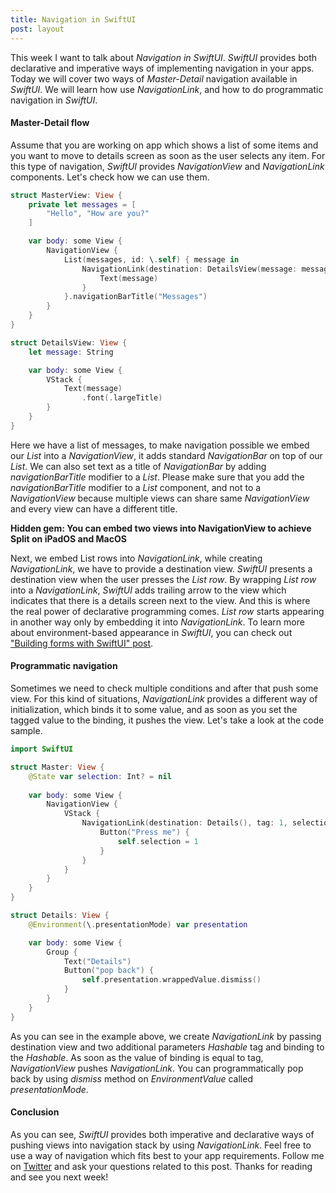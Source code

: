 ```yaml
---
title: Navigation in SwiftUI
post: layout
---
```


This week I want to talk about *Navigation in SwiftUI*. *SwiftUI* provides both declarative and imperative ways of implementing navigation in your apps. Today we will cover two ways of *Master-Detail* navigation available in *SwiftUI*. We will learn how use *NavigationLink*, and how to do programmatic navigation in *SwiftUI*.

#### Master-Detail flow
Assume that you are working on app which shows a list of some items and you want to move to details screen as soon as the user selects any item. For this type of navigation, *SwiftUI* provides *NavigationView* and *NavigationLink* components. Let's check how we can use them.

```swift
struct MasterView: View {
    private let messages = [
        "Hello", "How are you?"
    ]

    var body: some View {
        NavigationView {
            List(messages, id: \.self) { message in
                NavigationLink(destination: DetailsView(message: message)) {
                    Text(message)
                }
            }.navigationBarTitle("Messages")
        }
    }
}

struct DetailsView: View {
    let message: String

    var body: some View {
        VStack {
            Text(message)
                .font(.largeTitle)
        }
    }
}
```

Here we have a list of messages, to make navigation possible we embed our *List* into a *NavigationView*, it adds standard *NavigationBar* on top of our *List*. We can also set text as a title of *NavigationBar* by adding *navigationBarTitle* modifier to a *List*. Please make sure that you add the *navigationBarTitle* modifier to a *List* component, and not to a *NavigationView* because multiple views can share same *NavigationView* and every view can have a different title. 

**Hidden gem: You can embed two views into NavigationView to achieve Split on iPadOS and MacOS**

Next, we embed List rows into *NavigationLink*, while creating *NavigationLink*, we have to provide a destination view. *SwiftUI* presents a destination view when the user presses the *List row*. By wrapping *List row* into a *NavigationLink*, *SwiftUI* adds trailing arrow to the view which indicates that there is a details screen next to the view. And this is where the real power of declarative programming comes. *List row* starts appearing in another way only by embedding it into *NavigationLink*. To learn more about environment-based appearance in *SwiftUI*, you can check out ["Building forms with SwiftUI" post](/2019/06/19/building-forms-with-swiftui/).

#### Programmatic navigation

Sometimes we need to check multiple conditions and after that push some view. For this kind of situations, *NavigationLink* provides a different way of initialization, which binds it to some value, and as soon as you set the tagged value to the binding, it pushes the view. Let's take a look at the code sample.

```swift
import SwiftUI

struct Master: View {
    @State var selection: Int? = nil
    
    var body: some View {
        NavigationView {
            VStack {
                NavigationLink(destination: Details(), tag: 1, selection: $selection) {
                    Button("Press me") {
                        self.selection = 1
                    }
                }
            }
        }
    }
}

struct Details: View {
    @Environment(\.presentationMode) var presentation

    var body: some View {
        Group {
            Text("Details")
            Button("pop back") {
                self.presentation.wrappedValue.dismiss()
            }
        }
    }
}
```

As you can see in the example above, we create *NavigationLink* by passing destination view and two additional parameters *Hashable* tag and binding to the *Hashable*. As soon as the value of binding is equal to tag, *NavigationView* pushes *NavigationLink*. You can programmatically pop back by using *dismiss* method on *EnvironmentValue* called *presentationMode*.

#### Conclusion
As you can see, *SwiftUI* provides both imperative and declarative ways of pushing views into navigation stack by using *NavigationLink*. Feel free to use a way of navigation which fits best to your app requirements. Follow me on [Twitter](https://twitter.com/mecid) and ask your questions related to this post. Thanks for reading and see you next week!